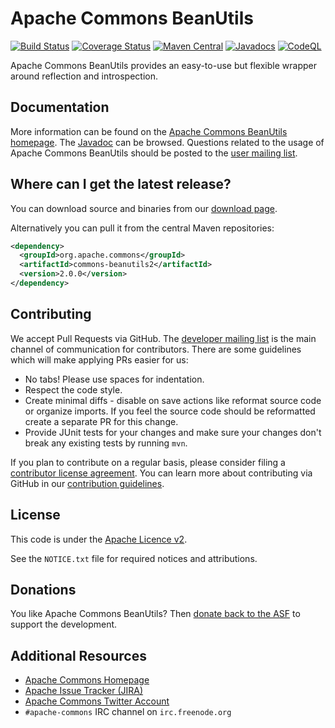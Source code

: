 <!---
 Licensed to the Apache Software Foundation (ASF) under one or more
 contributor license agreements.  See the NOTICE file distributed with
 this work for additional information regarding copyright ownership.
 The ASF licenses this file to You under the Apache License, Version 2.0
 (the "License"); you may not use this file except in compliance with
 the License.  You may obtain a copy of the License at

      http://www.apache.org/licenses/LICENSE-2.0

 Unless required by applicable law or agreed to in writing, software
 distributed under the License is distributed on an "AS IS" BASIS,
 WITHOUT WARRANTIES OR CONDITIONS OF ANY KIND, either express or implied.
 See the License for the specific language governing permissions and
 limitations under the License.
-->
<!---
 +======================================================================+
 |****                                                              ****|
 |****      THIS FILE IS GENERATED BY THE COMMONS BUILD PLUGIN      ****|
 |****                    DO NOT EDIT DIRECTLY                      ****|
 |****                                                              ****|
 +======================================================================+
 | TEMPLATE FILE: readme-md-template.md                                 |
 | commons-build-plugin/trunk/src/main/resources/commons-xdoc-templates |
 +======================================================================+
 |                                                                      |
 | 1) Re-generate using: mvn commons:readme-md                          |
 |                                                                      |
 | 2) Set the following properties in the component's pom:              |
 |    - commons.componentid (required, alphabetic, lower case)          |
 |    - commons.release.version (required)                              |
 |                                                                      |
 | 3) Example Properties                                                |
 |                                                                      |
 |  <properties>                                                        |
 |    <commons.componentid>math</commons.componentid>                   |
 |    <commons.release.version>1.2</commons.release.version>            |
 |  </properties>                                                       |
 |                                                                      |
 +======================================================================+
--->
Apache Commons BeanUtils
===================

[![Build Status](https://travis-ci.org/apache/commons-beanutils.svg)](https://travis-ci.org/apache/commons-beanutils)
[![Coverage Status](https://codecov.io/gh/apache/commons-beanutils/branch/master/graph/badge.svg)](https://app.codecov.io/gh/apache/commons-beanutils/branch/master)
[![Maven Central](https://maven-badges.herokuapp.com/maven-central/org.apache.commons/commons-beanutils2/badge.svg?gav=true)](https://maven-badges.herokuapp.com/maven-central/org.apache.commons/commons-beanutils2/?gav=true)
[![Javadocs](https://javadoc.io/badge/org.apache.commons/commons-beanutils2/2.0.0.svg)](https://javadoc.io/doc/org.apache.commons/commons-beanutils2/2.0.0)
[![CodeQL](https://github.com/apache/commons-beanutils/workflows/CodeQL/badge.svg)](https://github.com/apache/commons-beanutils/actions/workflows/codeql-analysis.yml?query=workflow%3ACodeQL)

Apache Commons BeanUtils provides an easy-to-use but flexible wrapper around reflection and introspection.

Documentation
-------------

More information can be found on the [Apache Commons BeanUtils homepage](https://commons.apache.org/proper/commons-beanutils).
The [Javadoc](https://commons.apache.org/proper/commons-beanutils/javadocs/api-release) can be browsed.
Questions related to the usage of Apache Commons BeanUtils should be posted to the [user mailing list][ml].

Where can I get the latest release?
-----------------------------------
You can download source and binaries from our [download page](https://commons.apache.org/proper/commons-beanutils/download_beanutils.cgi).

Alternatively you can pull it from the central Maven repositories:

```xml
<dependency>
  <groupId>org.apache.commons</groupId>
  <artifactId>commons-beanutils2</artifactId>
  <version>2.0.0</version>
</dependency>
```

Contributing
------------

We accept Pull Requests via GitHub. The [developer mailing list][ml] is the main channel of communication for contributors.
There are some guidelines which will make applying PRs easier for us:
+ No tabs! Please use spaces for indentation.
+ Respect the code style.
+ Create minimal diffs - disable on save actions like reformat source code or organize imports. If you feel the source code should be reformatted create a separate PR for this change.
+ Provide JUnit tests for your changes and make sure your changes don't break any existing tests by running ```mvn```.

If you plan to contribute on a regular basis, please consider filing a [contributor license agreement](https://www.apache.org/licenses/#clas).
You can learn more about contributing via GitHub in our [contribution guidelines](CONTRIBUTING.md).

License
-------
This code is under the [Apache Licence v2](https://www.apache.org/licenses/LICENSE-2.0).

See the `NOTICE.txt` file for required notices and attributions.

Donations
---------
You like Apache Commons BeanUtils? Then [donate back to the ASF](https://www.apache.org/foundation/contributing.html) to support the development.

Additional Resources
--------------------

+ [Apache Commons Homepage](https://commons.apache.org/)
+ [Apache Issue Tracker (JIRA)](https://issues.apache.org/jira/browse/BEANUTILS)
+ [Apache Commons Twitter Account](https://twitter.com/ApacheCommons)
+ `#apache-commons` IRC channel on `irc.freenode.org`

[ml]:https://commons.apache.org/mail-lists.html
